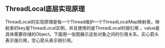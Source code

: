 ## ThreadLocal底层实现原理
ThreadLocal的实现原理是每一个Thread维护一个ThreadLocalMap映射表，映射表的key是ThreadLocal实例，并且使用的是ThreadLocal的弱引用 ，value是具体需要存储的Object。下面用一张图展示这些对象之间的引用关系，实心箭头表示强引用，空心箭头表示弱引用。

